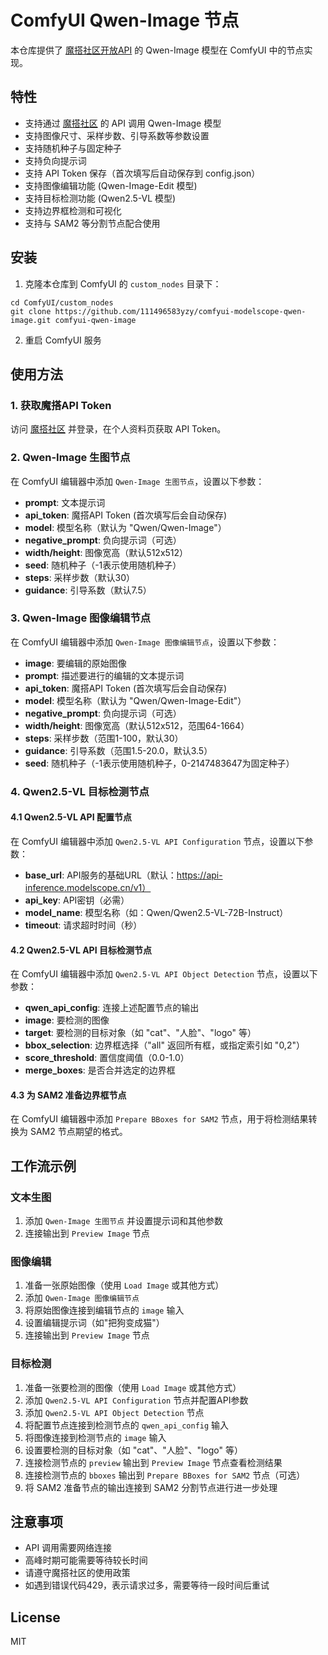 # ComfyUI Qwen-Image 节点

本仓库提供了 [魔搭社区开放API](https://modelscope.cn/) 的 Qwen-Image 模型在 ComfyUI 中的节点实现。

## 特性

- 支持通过 [魔搭社区](https://modelscope.cn/) 的 API 调用 Qwen-Image 模型
- 支持图像尺寸、采样步数、引导系数等参数设置
- 支持随机种子与固定种子
- 支持负向提示词
- 支持 API Token 保存（首次填写后自动保存到 config.json）
- 支持图像编辑功能 (Qwen-Image-Edit 模型)
- 支持目标检测功能 (Qwen2.5-VL 模型)
- 支持边界框检测和可视化
- 支持与 SAM2 等分割节点配合使用

## 安装

1. 克隆本仓库到 ComfyUI 的 `custom_nodes` 目录下：

```
cd ComfyUI/custom_nodes
git clone https://github.com/111496583yzy/comfyui-modelscope-qwen-image.git comfyui-qwen-image
```

2. 重启 ComfyUI 服务

## 使用方法

### 1. 获取魔搭API Token

访问 [魔搭社区](https://modelscope.cn/) 并登录，在个人资料页获取 API Token。

### 2. Qwen-Image 生图节点

在 ComfyUI 编辑器中添加 `Qwen-Image 生图节点`，设置以下参数：

- **prompt**: 文本提示词
- **api_token**: 魔搭API Token (首次填写后会自动保存)
- **model**: 模型名称（默认为 "Qwen/Qwen-Image"）
- **negative_prompt**: 负向提示词（可选）
- **width/height**: 图像宽高（默认512x512）
- **seed**: 随机种子（-1表示使用随机种子）
- **steps**: 采样步数（默认30）
- **guidance**: 引导系数（默认7.5）

### 3. Qwen-Image 图像编辑节点

在 ComfyUI 编辑器中添加 `Qwen-Image 图像编辑节点`，设置以下参数：

- **image**: 要编辑的原始图像
- **prompt**: 描述要进行的编辑的文本提示词
- **api_token**: 魔搭API Token (首次填写后会自动保存)
- **model**: 模型名称（默认为 "Qwen/Qwen-Image-Edit"）
- **negative_prompt**: 负向提示词（可选）
- **width/height**: 图像宽高（默认512x512，范围64-1664）
- **steps**: 采样步数（范围1-100，默认30）
- **guidance**: 引导系数（范围1.5-20.0，默认3.5）
- **seed**: 随机种子（-1表示使用随机种子，0-2147483647为固定种子）

### 4. Qwen2.5-VL 目标检测节点

#### 4.1 Qwen2.5-VL API 配置节点

在 ComfyUI 编辑器中添加 `Qwen2.5-VL API Configuration` 节点，设置以下参数：

- **base_url**: API服务的基础URL（默认：https://api-inference.modelscope.cn/v1）
- **api_key**: API密钥（必需）
- **model_name**: 模型名称（如：Qwen/Qwen2.5-VL-72B-Instruct）
- **timeout**: 请求超时时间（秒）

#### 4.2 Qwen2.5-VL API 目标检测节点

在 ComfyUI 编辑器中添加 `Qwen2.5-VL API Object Detection` 节点，设置以下参数：

- **qwen_api_config**: 连接上述配置节点的输出
- **image**: 要检测的图像
- **target**: 要检测的目标对象（如 "cat"、"人脸"、"logo" 等）
- **bbox_selection**: 边界框选择（"all" 返回所有框，或指定索引如 "0,2"）
- **score_threshold**: 置信度阈值（0.0-1.0）
- **merge_boxes**: 是否合并选定的边界框

#### 4.3 为 SAM2 准备边界框节点

在 ComfyUI 编辑器中添加 `Prepare BBoxes for SAM2` 节点，用于将检测结果转换为 SAM2 节点期望的格式。

## 工作流示例

### 文本生图

1. 添加 `Qwen-Image 生图节点` 并设置提示词和其他参数
2. 连接输出到 `Preview Image` 节点

### 图像编辑

1. 准备一张原始图像（使用 `Load Image` 或其他方式）
2. 添加 `Qwen-Image 图像编辑节点`
3. 将原始图像连接到编辑节点的 `image` 输入
4. 设置编辑提示词（如"把狗变成猫"）
5. 连接输出到 `Preview Image` 节点

### 目标检测

1. 准备一张要检测的图像（使用 `Load Image` 或其他方式）
2. 添加 `Qwen2.5-VL API Configuration` 节点并配置API参数
3. 添加 `Qwen2.5-VL API Object Detection` 节点
4. 将配置节点连接到检测节点的 `qwen_api_config` 输入
5. 将图像连接到检测节点的 `image` 输入
6. 设置要检测的目标对象（如 "cat"、"人脸"、"logo" 等）
7. 连接检测节点的 `preview` 输出到 `Preview Image` 节点查看检测结果
8. 连接检测节点的 `bboxes` 输出到 `Prepare BBoxes for SAM2` 节点（可选）
9. 将 SAM2 准备节点的输出连接到 SAM2 分割节点进行进一步处理

## 注意事项

- API 调用需要网络连接
- 高峰时期可能需要等待较长时间
- 请遵守魔搭社区的使用政策
- 如遇到错误代码429，表示请求过多，需要等待一段时间后重试

## License

MIT

